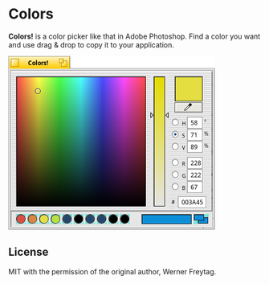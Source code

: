 # Colors
**Colors!** is a color picker like that in Adobe Photoshop.
Find a color you want and use drag & drop to copy it to your application.

![Colors screenshot](Colors.png "Colors")

## License
MIT with the permission of the original author, Werner Freytag.

